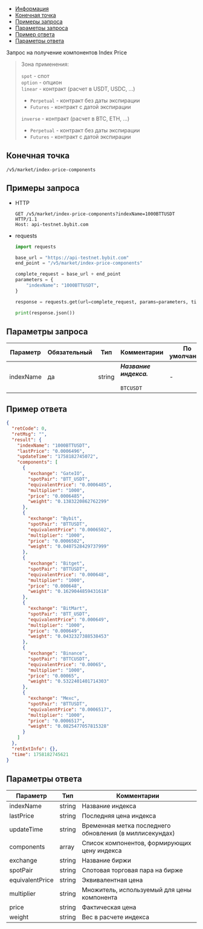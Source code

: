 - [Информация](#информация)
- [Конечная точка](#конечная-точка)
- [Примеры запроса](#примеры-запроса)
- [Параметры запроса](#параметры-запроса)
- [Пример ответа](#пример-ответа)
- [Параметры ответа](#параметры-ответа)

<a id="информация"></a>

Запрос на получение компонентов Index Price

>Зона применения:  
>
>`spot` - спот  
>`option` - опцион  
>`linear` - контракт (расчет в USDT, USDC, ...)
>
> - `Perpetual` - контракт без даты экспирации
> - `Futures` - контракт с датой экспирации
>
>`inverse` - контракт (расчет в BTC, ETH, ...)
>
> - `Perpetual` - контракт без даты экспирации
> - `Futures` - контракт с датой экспирации

<a id="конечная-точка"></a>

## Конечная точка

`/v5/market/index-price-components`

<a id="примеры-запроса"></a>

## Примеры запроса

- HTTP

  ```http
  GET /v5/market/index-price-components?indexName=1000BTTUSDT HTTP/1.1
  Host: api-testnet.bybit.com
  ```

- requests

  ```python
  import requests

  base_url = "https://api-testnet.bybit.com"
  end_point = "/v5/market/index-price-components"

  complete_request = base_url + end_point
  parameters = {
      "indexName": "1000BTTUSDT",
  }
  
  response = requests.get(url=complete_request, params=parameters, timeout=10)

  print(response.json())
  ```

<a id="параметры-запроса"></a>

## Параметры запроса

|Параметр  	                  |Обязательный	 |Тип  	  |Комментарии       |По умолчанию|
|-----------------------------|--------------|--------|------------------|------------|
|indexName                    |да  |string   |***Название индекса.***<br><br>`BTCUSDT`       |-   |

<a id="пример-ответа"></a>

## Пример ответа

```json
{
  "retCode": 0,
  "retMsg": "",
  "result": {
    "indexName": "1000BTTUSDT",
    "lastPrice": "0.0006496",
    "updateTime": "1758182745072",
    "components": [
      {
        "exchange": "GateIO",
        "spotPair": "BTT_USDT",
        "equivalentPrice": "0.0006485",
        "multiplier": "1000",
        "price": "0.0006485",
        "weight": "0.1383220862762299"
      },
      {
        "exchange": "Bybit",
        "spotPair": "BTTUSDT",
        "equivalentPrice": "0.0006502",
        "multiplier": "1000",
        "price": "0.0006502",
        "weight": "0.0407528429737999"
      },
      {
        "exchange": "Bitget",
        "spotPair": "BTTUSDT",
        "equivalentPrice": "0.000648",
        "multiplier": "1000",
        "price": "0.000648",
        "weight": "0.1629044859431618"
      },
      {
        "exchange": "BitMart",
        "spotPair": "BTT_USDT",
        "equivalentPrice": "0.000649",
        "multiplier": "1000",
        "price": "0.000649",
        "weight": "0.0432327388538453"
      },
      {
        "exchange": "Binance",
        "spotPair": "BTTCUSDT",
        "equivalentPrice": "0.00065",
        "multiplier": "1000",
        "price": "0.00065",
        "weight": "0.5322401401714303"
      },
      {
        "exchange": "Mexc",
        "spotPair": "BTTUSDT",
        "equivalentPrice": "0.0006517",
        "multiplier": "1000",
        "price": "0.0006517",
        "weight": "0.0825477057815328"
      }
    ]
  },
  "retExtInfo": {},
  "time": 1758182745621
}

```

<a id="параметры-ответа"></a>

## Параметры ответа

|Параметр  |Тип       |Комментарии                                                          |
|----------|----------|-------------------------------------------------------------------|
|indexName   |string      |Название индекса                                             |
|lastPrice   |string      |Последняя цена индекса                                             |
|updateTime   |string      |Временная метка последнего обновления (в миллисекундах)             |
|components   |array      |Список компонентов, формирующих цену индекса                       |
|exchange   |string      |Название биржи                                                   |
|spotPair   |string      |Спотовая торговая пара на бирже                                    |
|equivalentPrice   |string      |Эквивалентная цена                                             |
|multiplier   |string      |Множитель, используемый для цены компонента                         |
|price   |string      |Фактическая цена                                                    |
|weight   |string      |Вес в расчете индекса                                             |
